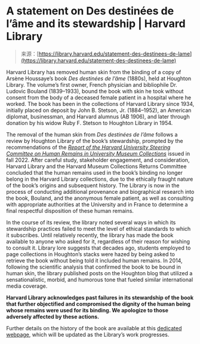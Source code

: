 <!--yml
category: 未分类
date: 2024-05-29 12:45:10
-->

# A statement on Des destinées de l’âme and its stewardship | Harvard Library

> 来源：[https://library.harvard.edu/statement-des-destinees-de-lame](https://library.harvard.edu/statement-des-destinees-de-lame)

Harvard Library has removed human skin from the binding of a copy of Arsène Houssaye’s book *Des destinées de l’âme* (1880s), held at Houghton Library. The volume’s first owner, French physician and bibliophile Dr. Ludovic Bouland (1839–1933), bound the book with skin he took without consent from the body of a deceased female patient in a hospital where he worked. The book has been in the collections of Harvard Library since 1934, initially placed on deposit by John B. Stetson, Jr. (1884–1952), an American diplomat, businessman, and Harvard alumnus (AB 1906), and later through donation by his widow Ruby F. Stetson to Houghton Library in 1954\.  

The removal of the human skin from *Des destinées de l’âme* follows a review by Houghton Library of the book’s stewardship, prompted by the recommendations of the [*Report of the Harvard University Steering Committee on Human Remains in University Museum Collections*](https://provost.harvard.edu/files/provost/files/harvard_university-_human_remains_report_fall_2022.pdf?m=1663090982) issued in fall 2022\. After careful study, stakeholder engagement, and consideration, Harvard Library and the Harvard Museum Collections Returns Committee concluded that the human remains used in the book’s binding no longer belong in the Harvard Library collections, due to the ethically fraught nature of the book’s origins and subsequent history. The Library is now in the process of conducting additional provenance and biographical research into the book, Bouland, and the anonymous female patient, as well as consulting with appropriate authorities at the University and in France to determine a final respectful disposition of these human remains. 

In the course of its review, the library noted several ways in which its stewardship practices failed to meet the level of ethical standards to which it subscribes. Until relatively recently, the library has made the book available to anyone who asked for it, regardless of their reason for wishing to consult it. Library lore suggests that decades ago, students employed to page collections in Houghton’s stacks were hazed by being asked to retrieve the book without being told it included human remains. In 2014, following the scientific analysis that confirmed the book to be bound in human skin, the library published posts on the Houghton blog that utilized a sensationalistic, morbid, and humorous tone that fueled similar international media coverage.   

**Harvard Library acknowledges past failures in its stewardship of the book that further objectified and compromised the dignity of the human being whose remains were used for its binding. We apologize to those adversely affected by these actions.** 

Further details on the history of the book are available at this [dedicated webpage](https://ask.library.harvard.edu/faq/82429), which will be updated as the Library’s work progresses.